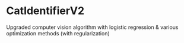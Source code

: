 # CatIdentifierV2
Upgraded computer vision algorithm with logistic regression & various optimization methods (with regularization)
